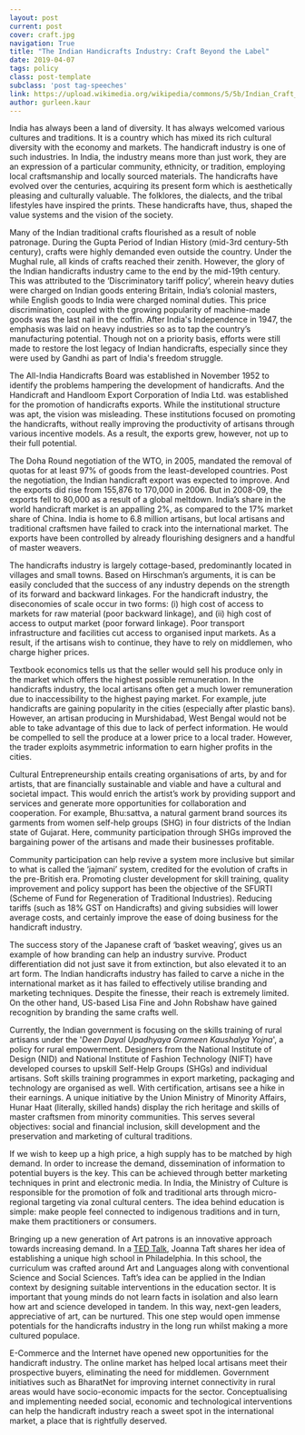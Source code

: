 ```yaml
---
layout: post
current: post
cover: craft.jpg
navigation: True
title: "The Indian Handicrafts Industry: Craft Beyond the Label"
date: 2019-04-07
tags: policy
class: post-template
subclass: 'post tag-speeches'
link: https://upload.wikimedia.org/wikipedia/commons/5/5b/Indian_Craft_work.JPG
author: gurleen.kaur
---
```

India has always been a land of diversity. It has always welcomed various cultures and traditions. It is a country which has mixed its rich cultural diversity with the economy and markets. The handicraft industry is one of such industries. In India, the industry means more than just work, they are an expression of a particular community, ethnicity, or tradition, employing local craftsmanship and locally sourced materials. The handicrafts have evolved over the centuries, acquiring its present form which is aesthetically pleasing and culturally valuable. The folklores, the dialects, and the tribal lifestyles have inspired the prints. These handicrafts have, thus, shaped the value systems and the vision of the society.

  

Many of the Indian traditional crafts flourished as a result of noble patronage. During the Gupta Period of Indian History (mid-3rd century-5th century), crafts were highly demanded even outside the country. Under the Mughal rule, all kinds of crafts reached their zenith. However, the glory of the Indian handicrafts industry came to the end by the mid-19th century. This was attributed to the ‘Discriminatory tariff policy’, wherein heavy duties were charged on Indian goods entering Britain, India’s colonial masters, while English goods to India were charged nominal duties. This price discrimination, coupled with the growing popularity of machine-made goods was the last nail in the coffin. After India's Independence in 1947, the emphasis was laid on heavy industries so as to tap the country’s manufacturing potential. Though not on a priority basis, efforts were still made to restore the lost legacy of Indian handicrafts, especially since they were used by Gandhi as part of India's freedom struggle.

  

The All-India Handicrafts Board was established in November 1952 to identify the problems hampering the development of handicrafts. And the Handicraft and Handloom Export Corporation of India Ltd. was established for the promotion of handicrafts exports. While the institutional structure was apt, the vision was misleading. These institutions focused on promoting the handicrafts, without really improving the productivity of artisans through various incentive models. As a result, the exports grew, however, not up to their full potential.

  

The Doha Round negotiation of the WTO, in 2005, mandated the removal of quotas for at least 97% of goods from the least-developed countries. Post the negotiation, the Indian handicraft export was expected to improve. And the exports did rise from 155,876 to 170,000 in 2006. But in 2008-09, the exports fell to 80,000 as a result of a global meltdown. India’s share in the world handicraft market is an appalling 2%, as compared to the 17% market share of China. India is home to 6.8 million artisans, but local artisans and traditional craftsmen have failed to crack into the international market. The exports have been controlled by already flourishing designers and a handful of master weavers.

The handicrafts industry is largely cottage-based, predominantly located in villages and small towns. Based on Hirschman’s arguments, it is can be easily concluded that the success of any industry depends on the strength of its forward and backward linkages. For the handicraft industry, the diseconomies of scale occur in two forms: (i) high cost of access to markets for raw material (poor backward linkage), and (ii) high cost of access to output market (poor forward linkage). Poor transport infrastructure and facilities cut access to organised input markets. As a result, if the artisans wish to continue, they have to rely on middlemen, who charge higher prices.

  
  

Textbook economics tells us that the seller would sell his produce only in the market which offers the highest possible remuneration. In the handicrafts industry, the local artisans often get a much lower remuneration due to inaccessibility to the highest paying market. For example, jute handicrafts are gaining popularity in the cities (especially after plastic bans). However, an artisan producing in Murshidabad, West Bengal would not be able to take advantage of this due to lack of perfect information. He would be compelled to sell the produce at a lower price to a local trader. However, the trader exploits asymmetric information to earn higher profits in the cities.

  

Cultural Entrepreneurship entails creating organisations of arts, by and for artists, that are financially sustainable and viable and have a cultural and societal impact. This would enrich the artist’s work by providing support and services and generate more opportunities for collaboration and cooperation. For example, Bhu:sattva, a natural garment brand sources its garments from women self-help groups (SHG) in four districts of the Indian state of Gujarat. Here, community participation through SHGs improved the bargaining power of the artisans and made their businesses profitable.

  

Community participation can help revive a system more inclusive but similar to what is called the ‘jajmani’ system, credited for the evolution of crafts in the pre-British era. Promoting cluster development for skill training, quality improvement and policy support has been the objective of the SFURTI (Scheme of Fund for Regeneration of Traditional Industries). Reducing tariffs (such as 18% GST on Handicrafts) and giving subsidies will lower average costs, and certainly improve the ease of doing business for the handicraft industry.

The success story of the Japanese craft of ‘basket weaving’, gives us an example of how branding can help an industry survive. Product differentiation did not just save it from extinction, but also elevated it to an art form. The Indian handicrafts industry has failed to carve a niche in the international market as it has failed to effectively utilise branding and marketing techniques. Despite the finesse, their reach is extremely limited. On the other hand, US-based Lisa Fine and John Robshaw have gained recognition by branding the same crafts well.

  

Currently, the Indian government is focusing on the skills training of rural artisans under the '*Deen Dayal Upadhyaya Grameen Kaushalya Yojna*', a policy for rural empowerment. Designers from the National Institute of Design (NID) and National Institute of Fashion Technology (NIFT) have developed courses to upskill Self-Help Groups (SHGs) and individual artisans. Soft skills training programmes in export marketing, packaging and technology are organised as well. With certification, artisans see a hike in their earnings. A unique initiative by the Union Ministry of Minority Affairs, Hunar Haat (literally, skilled hands) display the rich heritage and skills of master craftsmen from minority communities. This serves several objectives: social and financial inclusion, skill development and the preservation and marketing of cultural traditions.

  

If we wish to keep up a high price, a high supply has to be matched by high demand. In order to increase the demand, dissemination of information to potential buyers is the key. This can be achieved through better marketing techniques in print and electronic media. In India, the Ministry of Culture is responsible for the promotion of folk and traditional arts through micro-regional targeting via zonal cultural centers. The idea behind education is simple: make people feel connected to indigenous traditions and in turn, make them practitioners or consumers.

  
  

Bringing up a new generation of Art patrons is an innovative approach towards increasing demand. In a [TED Talk](https://www.youtube.com/watch?v=Wt5_mdW6vTw), Joanna Taft shares her idea of establishing a unique high school in Philadelphia. In this school, the curriculum was crafted around Art and Languages along with conventional Science and Social Sciences. Taft’s idea can be applied in the Indian context by designing suitable interventions in the education sector. It is important that young minds do not learn facts in isolation and also learn how art and science developed in tandem. In this way, next-gen leaders, appreciative of art, can be nurtured. This one step would open immense potentials for the handicrafts industry in the long run whilst making a more cultured populace.

  
  

E-Commerce and the Internet have opened new opportunities for the handicraft industry. The online market has helped local artisans meet their prospective buyers, eliminating the need for middlemen. Government initiatives such as BharatNet for improving internet connectivity in rural areas would have socio-economic impacts for the sector. Conceptualising and implementing needed social, economic and technological interventions can help the handicraft industry reach a sweet spot in the international market, a place that is rightfully deserved.
